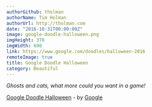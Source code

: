 ```yaml
---
authorGithub: tholman
authorName: Tim Holman
authorUrl: http://tholman.com
date: "2016-10-31T00:00:00Z"
image: google-doodle-halloween.png
imgHeight: 370
imgWidth: 690
link: https://www.google.com/doodles/halloween-2016
remoteImage: true
title: Google Doodle Halloween
category: Beautiful
---
```


_Ghosts and cats, what more could you want in a game!_

[Google Doodle Halloween](https://www.google.com/doodles/halloween-2016) - by [Google](https://www.google.com/)
